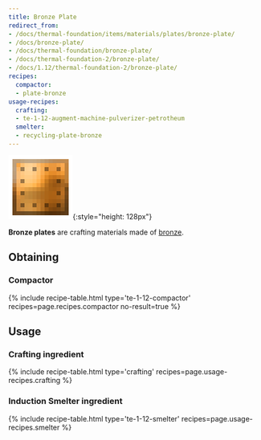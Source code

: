 ```yaml
---
title: Bronze Plate
redirect_from:
- /docs/thermal-foundation/items/materials/plates/bronze-plate/
- /docs/bronze-plate/
- /docs/thermal-foundation/bronze-plate/
- /docs/thermal-foundation-2/bronze-plate/
- /docs/1.12/thermal-foundation-2/bronze-plate/
recipes:
  compactor:
  - plate-bronze
usage-recipes:
  crafting:
  - te-1-12-augment-machine-pulverizer-petrotheum
  smelter:
  - recycling-plate-bronze
---
```


![Bronze plate](/assets/images/thermal-foundation-2/plate-bronze.png){:style="height: 128px"}


**Bronze plates** are crafting materials made of [bronze](../bronze-ingot/).


Obtaining
---------

### Compactor
{% include recipe-table.html type='te-1-12-compactor' recipes=page.recipes.compactor no-result=true %}


Usage
-----

### Crafting ingredient
{% include recipe-table.html type='crafting' recipes=page.usage-recipes.crafting %}

### Induction Smelter ingredient
{% include recipe-table.html type='te-1-12-smelter' recipes=page.usage-recipes.smelter %}
